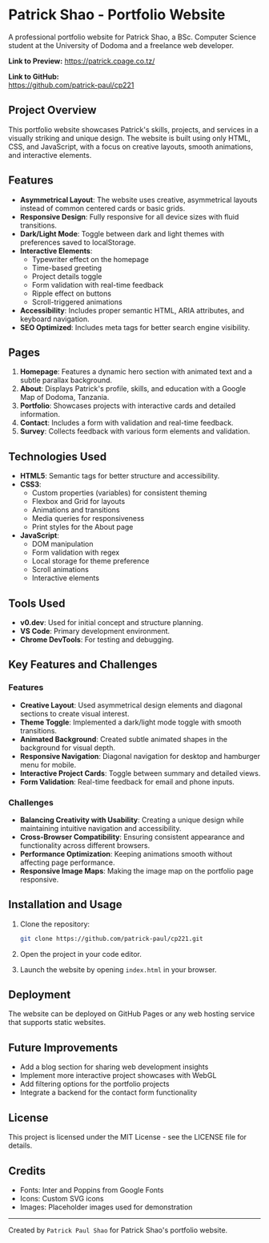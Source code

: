 # Patrick Shao - Portfolio Website

A professional portfolio website for Patrick Shao, a BSc. Computer Science student at the University of Dodoma and a freelance web developer.


**Link to Preview:** 
https://patrick.cpage.co.tz/

**Link to GitHub:**  
https://github.com/patrick-paul/cp221


## Project Overview

This portfolio website showcases Patrick's skills, projects, and services in a visually striking and unique design. The website is built using only HTML, CSS, and JavaScript, with a focus on creative layouts, smooth animations, and interactive elements.

## Features

- **Asymmetrical Layout**: The website uses creative, asymmetrical layouts instead of common centered cards or basic grids.
- **Responsive Design**: Fully responsive for all device sizes with fluid transitions.
- **Dark/Light Mode**: Toggle between dark and light themes with preferences saved to localStorage.
- **Interactive Elements**: 
  - Typewriter effect on the homepage
  - Time-based greeting
  - Project details toggle
  - Form validation with real-time feedback
  - Ripple effect on buttons
  - Scroll-triggered animations
- **Accessibility**: Includes proper semantic HTML, ARIA attributes, and keyboard navigation.
- **SEO Optimized**: Includes meta tags for better search engine visibility.

## Pages

1. **Homepage**: Features a dynamic hero section with animated text and a subtle parallax background.
2. **About**: Displays Patrick's profile, skills, and education with a Google Map of Dodoma, Tanzania.
3. **Portfolio**: Showcases projects with interactive cards and detailed information.
4. **Contact**: Includes a form with validation and real-time feedback.
5. **Survey**: Collects feedback with various form elements and validation.

## Technologies Used

- **HTML5**: Semantic tags for better structure and accessibility.
- **CSS3**: 
  - Custom properties (variables) for consistent theming
  - Flexbox and Grid for layouts
  - Animations and transitions
  - Media queries for responsiveness
  - Print styles for the About page
- **JavaScript**: 
  - DOM manipulation
  - Form validation with regex
  - Local storage for theme preference
  - Scroll animations
  - Interactive elements

## Tools Used

- **v0.dev**: Used for initial concept and structure planning.
- **VS Code**: Primary development environment.
- **Chrome DevTools**: For testing and debugging.

## Key Features and Challenges

### Features

- **Creative Layout**: Used asymmetrical design elements and diagonal sections to create visual interest.
- **Theme Toggle**: Implemented a dark/light mode toggle with smooth transitions.
- **Animated Background**: Created subtle animated shapes in the background for visual depth.
- **Responsive Navigation**: Diagonal navigation for desktop and hamburger menu for mobile.
- **Interactive Project Cards**: Toggle between summary and detailed views.
- **Form Validation**: Real-time feedback for email and phone inputs.

### Challenges

- **Balancing Creativity with Usability**: Creating a unique design while maintaining intuitive navigation and accessibility.
- **Cross-Browser Compatibility**: Ensuring consistent appearance and functionality across different browsers.
- **Performance Optimization**: Keeping animations smooth without affecting page performance.
- **Responsive Image Maps**: Making the image map on the portfolio page responsive.

## Installation and Usage

1. Clone the repository:
    ```bash
   git clone https://github.com/patrick-paul/cp221.git
   ```

2. Open the project in your code editor.

3. Launch the website by opening `index.html` in your browser.

## Deployment

The website can be deployed on GitHub Pages or any web hosting service that supports static websites.

## Future Improvements

- Add a blog section for sharing web development insights
- Implement more interactive project showcases with WebGL
- Add filtering options for the portfolio projects
- Integrate a backend for the contact form functionality

## License

This project is licensed under the MIT License - see the LICENSE file for details.

## Credits

- Fonts: Inter and Poppins from Google Fonts
- Icons: Custom SVG icons
- Images: Placeholder images used for demonstration

---

Created by `Patrick Paul Shao` for Patrick Shao's portfolio website.
